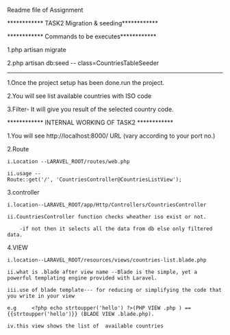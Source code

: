 Readme file of Assignment

************ TASK2 Migration & seeding************

************  Commands to be executes************

1.php artisan migrate

2.php artisan db:seed -- class=CountriesTableSeeder

************ ************ ************ ************ ************ 



1.Once the project setup has been done.run the project.

2.You will see list available countries with ISO code

3.Filter- It will give you result of the selected country code.

************ INTERNAL WORKING OF TASK2 ************

1.You will see http://localhost:8000/ URL (vary according to your port no.)

2.Route 

	i.Location --LARAVEL_ROOT/routes/web.php
	
	ii.usage --
	Route::get('/', 'CountriesController@CountriesListView');

3.controller  

	i.location--LARAVEL_ROOT/app/Http/Controllers/CountriesController
	
	ii.CountriesController function checks wheather iso exist or not.
	
		-if not then it selects all the data from db else only filtered data.

4.VIEW

	i.location--LARAVEL_ROOT/resources/views/countries-list.blade.php 
	
	ii.what is .blade after view name --Blade is the simple, yet a powerful templating engine provided with Laravel.
	
	iii.use of blade template--- for reducing or simplifying the code that you write in your view
	
	e.g     <?php echo strtoupper('hello') ?>(PHP VIEW .php ) ==   {{strtoupper('hello')}} (BLADE VIEW .blade.php).
	
	iv.this view shows the list of  available countries
	

						   	


















